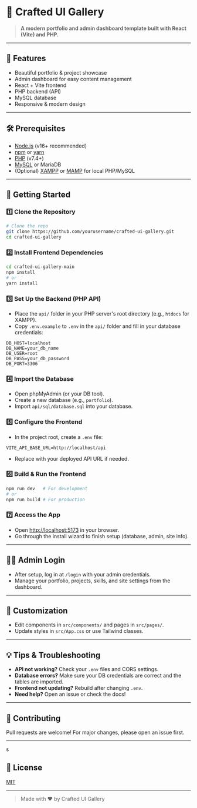# 🎨 Crafted UI Gallery

> **A modern portfolio and admin dashboard template built with React (Vite) and PHP.**

---

## 🚀 Features
- Beautiful portfolio & project showcase
- Admin dashboard for easy content management
- React + Vite frontend
- PHP backend (API)
- MySQL database
- Responsive & modern design

---

## 🛠️ Prerequisites

- [Node.js](https://nodejs.org/) (v16+ recommended)
- [npm](https://www.npmjs.com/) or [yarn](https://yarnpkg.com/)
- [PHP](https://www.php.net/) (v7.4+)
- [MySQL](https://www.mysql.com/) or MariaDB
- (Optional) [XAMPP](https://www.apachefriends.org/) or [MAMP](https://www.mamp.info/) for local PHP/MySQL

---

## 🌱 Getting Started

### 1️⃣ Clone the Repository
```bash
# Clone the repo
git clone https://github.com/yourusername/crafted-ui-gallery.git
cd crafted-ui-gallery
```

### 2️⃣ Install Frontend Dependencies
```bash
cd crafted-ui-gallery-main
npm install
# or
yarn install
```

### 3️⃣ Set Up the Backend (PHP API)
- Place the `api/` folder in your PHP server's root directory (e.g., `htdocs` for XAMPP).
- Copy `.env.example` to `.env` in the `api/` folder and fill in your database credentials:

```env
DB_HOST=localhost
DB_NAME=your_db_name
DB_USER=root
DB_PASS=your_db_password
DB_PORT=3306
```

### 4️⃣ Import the Database
- Open phpMyAdmin (or your DB tool).
- Create a new database (e.g., `portfolio`).
- Import `api/sql/database.sql` into your database.

### 5️⃣ Configure the Frontend
- In the project root, create a `.env` file:
```env
VITE_API_BASE_URL=http://localhost/api
```
- Replace with your deployed API URL if needed.

### 6️⃣ Build & Run the Frontend
```bash
npm run dev   # For development
# or
npm run build # For production
```

### 7️⃣ Access the App
- Open [http://localhost:5173](http://localhost:5173) in your browser.
- Go through the install wizard to finish setup (database, admin, site info).

---

## 🧑‍💻 Admin Login
- After setup, log in at `/login` with your admin credentials.
- Manage your portfolio, projects, skills, and site settings from the dashboard.

---

## 📝 Customization
- Edit components in `src/components/` and pages in `src/pages/`.
- Update styles in `src/App.css` or use Tailwind classes.

---

## 💡 Tips & Troubleshooting
- **API not working?** Check your `.env` files and CORS settings.
- **Database errors?** Make sure your DB credentials are correct and the tables are imported.
- **Frontend not updating?** Rebuild after changing `.env`.
- **Need help?** Open an issue or check the docs!

---

## 🌟 Contributing
Pull requests are welcome! For major changes, please open an issue first.

---
s
## 📄 License
[MIT](LICENSE)

---

> Made with ❤️ by Crafted UI Gallery

